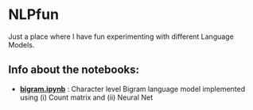 # NLPfun
Just a place where I have fun experimenting with different Language Models.

## Info about the notebooks:


* **[bigram.ipynb](https://github.com/crpatil1901/NLPfun/blob/main/bigram.ipynb)** : Character level Bigram language model implemented using (i) Count matrix and (ii) Neural Net
